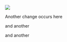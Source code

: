 <img src = "C:/Users/John Kibocha/Pictures/Saved Pictures/Profile Photo.jpg"/>


Another change occurs here

and another

and another
